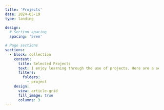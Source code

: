 ```yaml
---
title: 'Projects'
date: 2024-05-19
type: landing

design:
  # Section spacing
  spacing: '5rem'

# Page sections
sections:
  - block: collection
    content:
      title: Selected Projects
      text: I enjoy learning through the use of projects. Here are a selection of projects that I have worked on over the years.
      filters:
        folders:
          - project
    design:
      view: article-grid
      fill_image: true
      columns: 3
---
```

